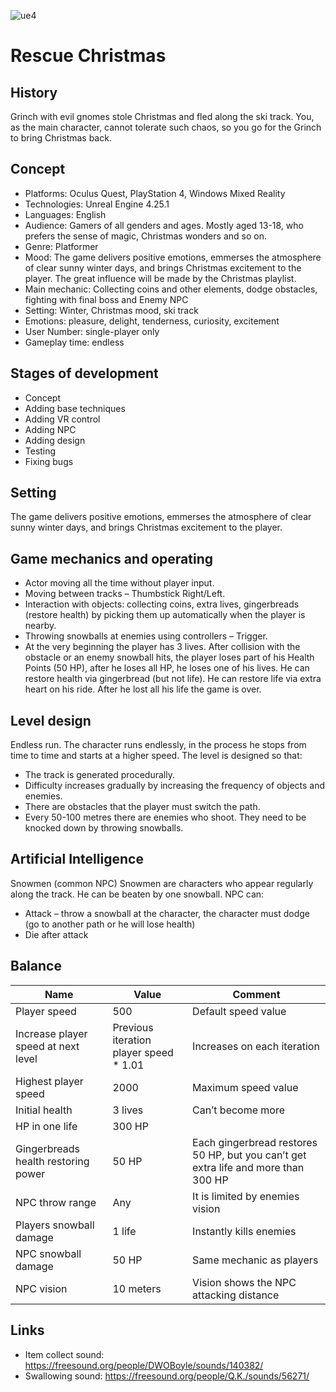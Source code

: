 ![ue4](https://img.shields.io/badge/-Unreal%20Engine-313131?style=for-the-badge&logo=unreal-engine&logoColor=white)

# Rescue Christmas

## History
Grinch with evil gnomes stole Christmas and fled along the ski track. You, as the main character, cannot tolerate such chaos, so you go for the Grinch to bring Christmas back.

## Concept
* Platforms: Oculus Quest, PlayStation 4, Windows Mixed Reality
* Technologies: Unreal Engine 4.25.1
* Languages: English
* Audience: Gamers of all genders and ages. Mostly aged 13-18, who prefers the sense of magic, Christmas wonders and so on. 
* Genre: Platformer
* Mood: The game delivers positive emotions, emmerses the atmosphere of clear sunny winter days, and brings Christmas excitement to the player. The great influence will be made by the Christmas playlist.
* Main mechanic: Collecting coins and other elements, dodge obstacles, fighting with final boss and Enemy NPC
* Setting: Winter, Christmas mood, ski track
* Emotions: pleasure, delight, tenderness, curiosity, excitement
* User Number: single-player only
* Gameplay time: endless

## Stages of development
* Concept
* Adding base techniques
* Adding VR control
* Adding NPC
* Adding design
* Testing
* Fixing bugs

## Setting 
The game delivers positive emotions, emmerses the atmosphere of clear sunny winter days, and brings Christmas excitement to the player.

## Game mechanics and operating
* Actor moving all the time without player input.
* Moving between tracks – Thumbstick Right/Left.
* Interaction with objects: collecting coins, extra lives, gingerbreads (restore health) by picking them up automatically when the player is nearby.
* Throwing snowballs at enemies using controllers – Trigger.
* At the very beginning the player has 3 lives. After collision with the obstacle or an enemy snowball hits, the player loses part of his Health Points (50 HP), after he loses all HP, he loses one of his lives. He can restore health via gingerbread (but not life). He can restore life via extra heart on his ride. After he lost all his life the game is over.

## Level design
Endless run. The character runs endlessly, in the process he stops from time to time and starts at a higher speed. 
The level is designed so that:
* The track is generated procedurally.
* Difficulty increases gradually by increasing the frequency of objects and enemies.
* There are obstacles that the player must switch the path. 
* Every 50-100 metres there are enemies who shoot. They need to be knocked down by throwing snowballs. 

## Artificial Intelligence
Snowmen (common NPC)
Snowmen are characters who appear regularly along the track. He can be beaten by one snowball. 
NPC can:
* Attack – throw a snowball at the character, the character must dodge (go to another path or he will lose health)
* Die after attack

## Balance
| Name | Value | Comment |
| --- | --- | --- |
| Player speed | 500 | Default speed value |
| Increase player speed at next level | Previous iteration player speed * 1.01 | Increases on each iteration |
| Highest player speed | 2000 | Maximum speed value |
| Initial health | 3 lives | Can’t become more |
| HP in one life | 300 HP | |
| Gingerbreads health restoring power | 50 HP | Each gingerbread restores 50 HP, but you can’t get extra life and more than 300 HP |
| NPC throw range | Any | It is limited by enemies vision |
| Players snowball damage  | 1 life | Instantly kills enemies |
| NPC snowball damage | 50 HP | Same mechanic as players |
| NPC vision | 10 meters | Vision shows the NPC attacking distance |

## Links 
* Item collect sound: https://freesound.org/people/DWOBoyle/sounds/140382/
* Swallowing sound: https://freesound.org/people/Q.K./sounds/56271/

